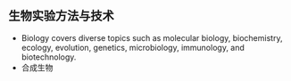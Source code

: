 ## 生物实验方法与技术

* Biology covers diverse topics such as molecular biology, biochemistry, ecology, evolution, genetics, microbiology, immunology, and biotechnology.
* 合成生物

